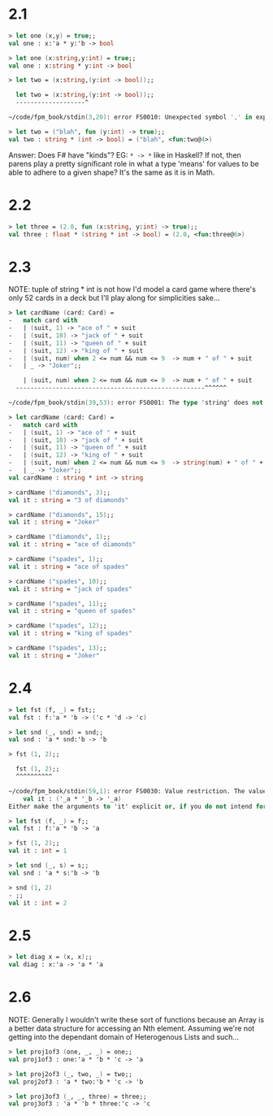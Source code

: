 # 2.1
```fsharp
> let one (x,y) = true;;
val one : x:'a * y:'b -> bool

> let one (x:string,y:int) = true;;
val one : x:string * y:int -> bool

> let two = (x:string,(y:int -> bool));;

  let two = (x:string,(y:int -> bool));;
  -------------------^

~/code/fpm_book/stdin(3,20): error FS0010: Unexpected symbol ',' in expression

> let two = ("blah", fun (y:int) -> true);;
val two : string * (int -> bool) = ("blah", <fun:two@4>)
```
Answer: Does F# have "kinds"? EG: `* -> *` like in Haskell? 
If not, then parens play a pretty significant role in what a type 'means' for
values to be able to adhere to a given shape? It's the same as it is in Math.


# 2.2
```fsharp
> let three = (2.0, fun (x:string, y:int) -> true);;
val three : float * (string * int -> bool) = (2.0, <fun:three@6>)
```

# 2.3
NOTE: tuple of string * int is not how I'd model a card game where there's only
52 cards in a deck but I'll play along for simplicities sake...
```fsharp
> let cardName (card: Card) =
-   match card with
-   | (suit, 1) -> "ace of " + suit
-   | (suit, 10) -> "jack of " + suit
-   | (suit, 11) -> "queen of " + suit
-   | (suit, 12) -> "king of " + suit
-   | (suit, num) when 2 <= num && num <= 9  -> num + " of " + suit
-   | _ -> "Joker";;

    | (suit, num) when 2 <= num && num <= 9  -> num + " of " + suit
  ----------------------------------------------------^^^^^^

~/code/fpm_book/stdin(39,53): error FS0001: The type 'string' does not match the type 'int'

> let cardName (card: Card) =
-   match card with
-   | (suit, 1) -> "ace of " + suit
-   | (suit, 10) -> "jack of " + suit
-   | (suit, 11) -> "queen of " + suit
-   | (suit, 12) -> "king of " + suit
-   | (suit, num) when 2 <= num && num <= 9  -> string(num) + " of " + suit
-   | _ -> "Joker";;
val cardName : string * int -> string

> cardName ("diamonds", 3);;
val it : string = "3 of diamonds"

> cardName ("diamonds", 15);;
val it : string = "Joker"

> cardName ("diamonds", 1);;
val it : string = "ace of diamonds"

> cardName ("spades", 1);;
val it : string = "ace of spades"

> cardName ("spades", 10);;
val it : string = "jack of spades"

> cardName ("spades", 11);;
val it : string = "queen of spades"

> cardName ("spades", 12);;
val it : string = "king of spades"

> cardName ("spades", 13);;
val it : string = "Joker"
```

# 2.4
```fsharp
> let fst (f, _) = fst;;
val fst : f:'a * 'b -> ('c * 'd -> 'c)

> let snd (_, snd) = snd;;
val snd : 'a * snd:'b -> 'b

> fst (1, 2);;

  fst (1, 2);;
  ^^^^^^^^^^

~/code/fpm_book/stdin(59,1): error FS0030: Value restriction. The value 'it' has been inferred to have generic type
    val it : ('_a * '_b -> '_a)
Either make the arguments to 'it' explicit or, if you do not intend for it to be generic, add a type annotation.

> let fst (f, _) = f;;
val fst : f:'a * 'b -> 'a

> fst (1, 2);;
val it : int = 1

> let snd (_, s) = s;;
val snd : 'a * s:'b -> 'b

> snd (1, 2)
- ;;
val it : int = 2
```

# 2.5
```fsharp
> let diag x = (x, x);;
val diag : x:'a -> 'a * 'a
```

# 2.6
NOTE: Generally I wouldn't write these sort of functions because an Array is a better
data structure for accessing an Nth element. Assuming we're not getting into the
dependant domain of Heterogenous Lists and such...
```fsharp
> let proj1of3 (one, _, _) = one;;
val proj1of3 : one:'a * 'b * 'c -> 'a

> let proj2of3 (_, two, _) = two;;
val proj2of3 : 'a * two:'b * 'c -> 'b

> let proj3of3 (_, _, three) = three;;
val proj3of3 : 'a * 'b * three:'c -> 'c
```
